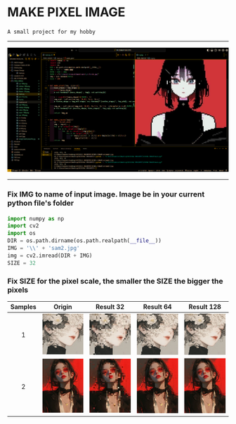 # MAKE PIXEL IMAGE
    A small project for my hobby
---
![](image.png)

---
### Fix IMG to name of input image. Image be in your current python file's folder
```py
import numpy as np
import cv2
import os
DIR = os.path.dirname(os.path.realpath(__file__))
IMG = '\\' + 'sam2.jpg'
img = cv2.imread(DIR + IMG)
SIZE = 32
```
### Fix SIZE for the pixel scale, the smaller the SIZE the bigger the pixels

Samples |Origin |Result 32 |Result 64 |Result 128
:-:|:-:|:-:|:-:|:-:
1 |![](sam1.jpg) |![](s1-32.png) |![](s1-64.png) |![](s1-128.png)
2 |![](sam2.jpg) |![](s2-32.png) |![](s2-64.png) |![](s2-128.png)